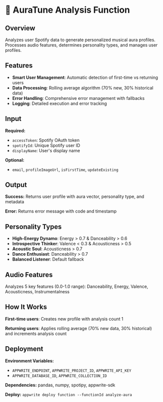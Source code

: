 # 🎵 AuraTune Analysis Function

## Overview

Analyzes user Spotify data to generate personalized musical aura profiles. Processes audio features, determines personality types, and manages user profiles.

## Features

- **Smart User Management**: Automatic detection of first-time vs returning users
- **Data Processing**: Rolling average algorithm (70% new, 30% historical data)
- **Error Handling**: Comprehensive error management with fallbacks
- **Logging**: Detailed execution and error tracking

## Input

**Required:**
- `accessToken`: Spotify OAuth token
- `spotifyId`: Unique Spotify user ID
- `displayName`: User's display name

**Optional:**
- `email`, `profileImageUrl`, `isFirstTime`, `updateExisting`

## Output

**Success:** Returns user profile with aura vector, personality type, and metadata

**Error:** Returns error message with code and timestamp

## Personality Types

- **High-Energy Dynamo**: Energy > 0.7 & Danceability > 0.6
- **Introspective Thinker**: Valence < 0.3 & Acousticness > 0.5  
- **Acoustic Soul**: Acousticness > 0.7
- **Dance Enthusiast**: Danceability > 0.7
- **Balanced Listener**: Default fallback

## Audio Features

Analyzes 5 key features (0.0-1.0 range): Danceability, Energy, Valence, Acousticness, Instrumentalness

## How It Works

**First-time users**: Creates new profile with analysis count 1

**Returning users**: Applies rolling average (70% new data, 30% historical) and increments analysis count

## Deployment

**Environment Variables:**
- `APPWRITE_ENDPOINT`, `APPWRITE_PROJECT_ID`, `APPWRITE_API_KEY`
- `APPWRITE_DATABASE_ID`, `APPWRITE_COLLECTION_ID`

**Dependencies:** pandas, numpy, spotipy, appwrite-sdk

**Deploy:** `appwrite deploy function --functionId analyze-aura`
